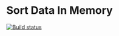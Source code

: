 # Sort Data In Memory
[![Build status](https://ci.appveyor.com/api/projects/status/dythpbli9yf8gyse?svg=true)](https://ci.appveyor.com/project/igrkirillov/lesson-sort-data-inmemory)
